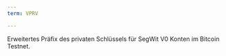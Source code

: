 ```yaml
---
term: VPRV

---
```

Erweitertes Präfix des privaten Schlüssels für SegWit V0 Konten im Bitcoin Testnet.